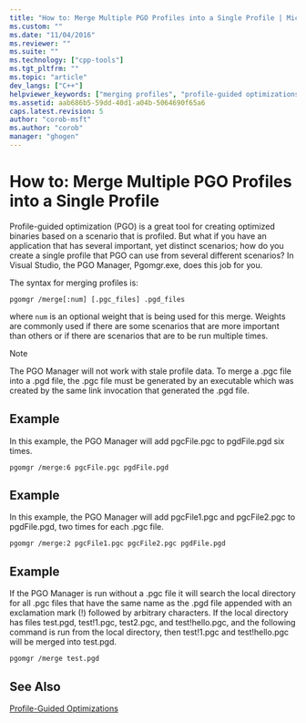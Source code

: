 ```yaml
---
title: "How to: Merge Multiple PGO Profiles into a Single Profile | Microsoft Docs"
ms.custom: ""
ms.date: "11/04/2016"
ms.reviewer: ""
ms.suite: ""
ms.technology: ["cpp-tools"]
ms.tgt_pltfrm: ""
ms.topic: "article"
dev_langs: ["C++"]
helpviewer_keywords: ["merging profiles", "profile-guided optimizations, merging profiles"]
ms.assetid: aab686b5-59dd-40d1-a04b-5064690f65a6
caps.latest.revision: 5
author: "corob-msft"
ms.author: "corob"
manager: "ghogen"
---
```

# How to: Merge Multiple PGO Profiles into a Single Profile
Profile-guided optimization (PGO) is a great tool for creating optimized binaries based on a scenario that is profiled. But what if you have an application that has several important, yet distinct scenarios; how do you create a single profile that PGO can use from several different scenarios? In Visual Studio, the PGO Manager, Pgomgr.exe, does this job for you.  
  
 The syntax for merging profiles is:  
  
```  
pgomgr /merge[:num] [.pgc_files] .pgd_files  
```  
  
 where `num` is an optional weight that is being used for this merge. Weights are commonly used if there are some scenarios that are more important than others or if there are scenarios that are to be run multiple times.  
  
> [!NOTE]
>  The PGO Manager will not work with stale profile data. To merge a .pgc file into a .pgd file, the .pgc file must be generated by an executable which was created by the same link invocation that generated the .pgd file.  
  
## Example  
 In this example, the PGO Manager will add pgcFile.pgc to pgdFile.pgd six times.  
  
```  
pgomgr /merge:6 pgcFile.pgc pgdFile.pgd  
```  
  
## Example  
 In this example, the PGO Manager will add pgcFile1.pgc and pgcFile2.pgc to pgdFile.pgd, two times for each .pgc file.  
  
```  
pgomgr /merge:2 pgcFile1.pgc pgcFile2.pgc pgdFile.pgd  
```  
  
## Example  
 If the PGO Manager is run without a .pgc file it will search the local directory for all .pgc files that have the same name as the .pgd file appended with an exclamation mark (!) followed by arbitrary characters. If the local directory has files test.pgd, test!1.pgc, test2.pgc, and test!hello.pgc, and the following command is run from the local directory, then test!1.pgc and test!hello.pgc will be merged into test.pgd.  
  
```  
pgomgr /merge test.pgd  
```  
  
## See Also  
 [Profile-Guided Optimizations](../../build/reference/profile-guided-optimizations.md)